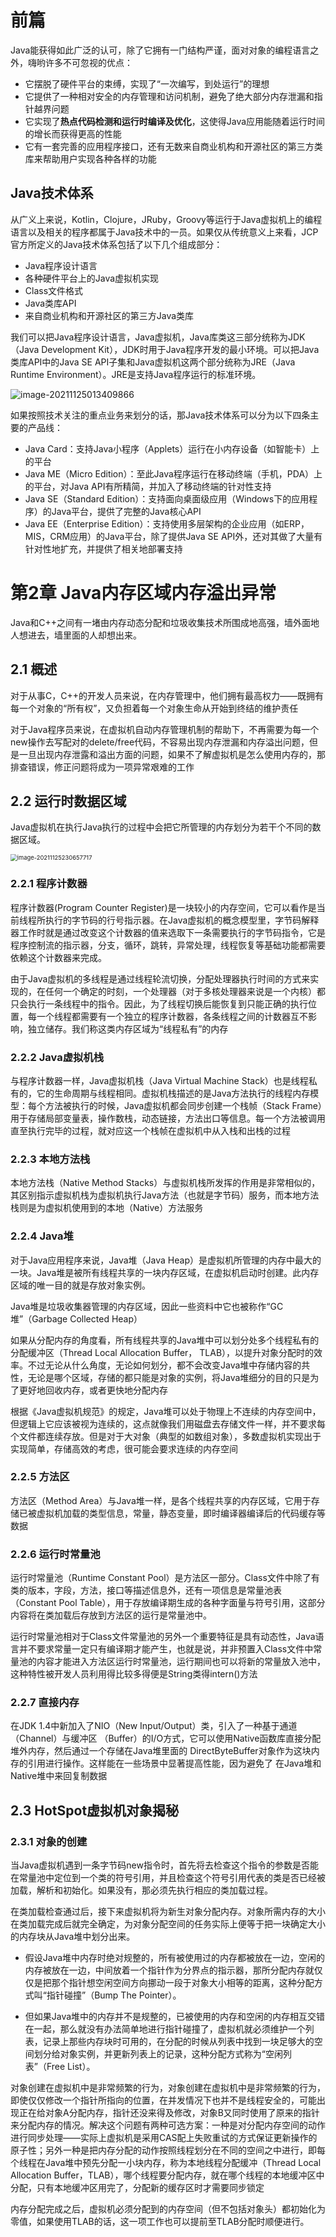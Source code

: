 # 前篇

Java能获得如此广泛的认可，除了它拥有一门结构严谨，面对对象的编程语言之外，嗨哟许多不可忽视的优点：

- 它摆脱了硬件平台的束缚，实现了“一次编写，到处运行”的理想
- 它提供了一种相对安全的内存管理和访问机制，避免了绝大部分内存泄漏和指针越界问题
- 它实现了**热点代码检测和运行时编译及优化**，这使得Java应用能随着运行时间的增长而获得更高的性能
- 它有一套完善的应用程序接口，还有无数来自商业机构和开源社区的第三方类库来帮助用户实现各种各样的功能

## Java技术体系

从广义上来说，Kotlin，Clojure，JRuby，Groovy等运行于Java虚拟机上的编程语言以及相关的程序都属于Java技术中的一员。如果仅从传统意义上来看，JCP官方所定义的Java技术体系包括了以下几个组成部分：

- Java程序设计语言
- 各种硬件平台上的Java虚拟机实现
- Class文件格式
- Java类库API
- 来自商业机构和开源社区的第三方Java类库

我们可以把Java程序设计语言，Java虚拟机，Java库类这三部分统称为JDK（Java Development Kit），JDK时用于Java程序开发的最小环境。可以把Java类库API中的Java SE API子集和Java虚拟机这两个部分统称为JRE（Java Runtime Environment）。JRE是支持Java程序运行的标准环境。

![image-20211125013409866](JVM.assets/image-20211125013409866.png)

如果按照技术关注的重点业务来划分的话，那Java技术体系可以分为以下四条主要的产品线：

- Java Card：支持Java小程序（Applets）运行在小内存设备（如智能卡）上的平台
- Java ME（Micro Edition）：至此Java程序运行在移动终端（手机，PDA）上的平台，对Java API有所精简，并加入了移动终端的针对性支持
- Java SE（Standard Edition）：支持面向桌面级应用（Windows下的应用程序）的Java平台，提供了完整的Java核心API
- Java EE（Enterprise Edition）：支持使用多层架构的企业应用（如ERP，MIS，CRM应用）的Java平台，除了提供Java SE API外，还对其做了大量有针对性地扩充，并提供了相关地部署支持



# 第2章 Java内存区域内存溢出异常

Java和C++之间有一堵由内存动态分配和垃圾收集技术所围成地高强，墙外面地人想进去，墙里面的人却想出来。

## 2.1 概述

对于从事C，C++的开发人员来说，在内存管理中，他们拥有最高权力——既拥有每一个对象的“所有权”，又负担着每一个对象生命从开始到终结的维护责任

对于Java程序员来说，在虚拟机自动内存管理机制的帮助下，不再需要为每一个new操作去写配对的delete/free代码，不容易出现内存泄漏和内存溢出问题，但是一旦出现内存泄露和溢出方面的问题，如果不了解虚拟机是怎么使用内存的，那排查错误，修正问题将成为一项异常艰难的工作

## 2.2 运行时数据区域

Java虚拟机在执行Java执行的过程中会把它所管理的内存划分为若干个不同的数据区域。

<img src="JVM.assets/image-20211125230657717.png" alt="image-20211125230657717" style="zoom:67%;" />



### 2.2.1 程序计数器

程序计数器(Program Counter Register)是一块较小的内存空间，它可以看作是当前线程所执行的字节码的行号指示器。在Java虚拟机的概念模型里，字节码解释器工作时就是通过改变这个计数器的值来选取下一条需要执行的字节码指令，它是程序控制流的指示器，分支，循环，跳转，异常处理，线程恢复等基础功能都需要依赖这个计数器来完成。

由于Java虚拟机的多线程是通过线程轮流切换，分配处理器执行时间的方式来实现的，在任何一个确定的时刻，一个处理器（对于多核处理器来说是一个内核）都只会执行一条线程中的指令。因此，为了线程切换后能恢复到只能正确的执行位置，每一个线程都需要有一个独立的程序计数器，各条线程之间的计数器互不影响，独立储存。我们称这类内存区域为“线程私有”的内存

### 2.2.2 Java虚拟机栈

与程序计数器一样，Java虚拟机栈（Java Virtual Machine Stack）也是线程私有的，它的生命周期与线程相同。虚拟机栈描述的是Java方法执行的线程内存模型：每个方法被执行的时候，Java虚拟机都会同步创建一个栈帧（Stack Frame）用于存储局部变量表，操作数栈，动态链接，方法出口等信息。每一个方法被调用直至执行完毕的过程，就对应这一个栈帧在虚拟机中从入栈和出栈的过程

### 2.2.3 本地方法栈

本地方法栈（Native Method Stacks）与虚拟机栈所发挥的作用是非常相似的，其区别指示虚拟机栈为虚拟机执行Java方法（也就是字节码）服务，而本地方法栈则是为虚拟机使用到的本地（Native）方法服务

### 2.2.4 Java堆

对于Java应用程序来说，Java堆（Java Heap）是虚拟机所管理的内存中最大的一块。Java堆是被所有线程共享的一块内存区域，在虚拟机启动时创建。此内存区域的唯一目的就是存放对象实例。

Java堆是垃圾收集器管理的内存区域，因此一些资料中它也被称作“GC堆”（Garbage Collected Heap）

如果从分配内存的角度看，所有线程共享的Java堆中可以划分处多个线程私有的分配缓冲区（Thread Local Allocation Buffer， TLAB），以提升对象分配时的效率。不过无论从什么角度，无论如何划分，都不会改变Java堆中存储内容的共性，无论是哪个区域，存储的都只能是对象的实例，将Java堆细分的目的只是为了更好地回收内存，或者更快地分配内存

根据《Java虚拟机规范》的规定，Java堆可以处于物理上不连续的内存空间中，但逻辑上它应该被视为连续的，这点就像我们用磁盘去存储文件一样，并不要求每个文件都连续存放。但是对于大对象（典型的如数组对象），多数虚拟机实现出于实现简单，存储高效的考虑，很可能会要求连续的内存空间

### 2.2.5 方法区

方法区（Method Area）与Java堆一样，是各个线程共享的内存区域，它用于存储已被虚拟机加载的类型信息，常量，静态变量，即时编译器编译后的代码缓存等数据

### 2.2.6 运行时常量池

运行时常量池（Runtime Constant Pool）是方法区一部分。Class文件中除了有类的版本，字段，方法，接口等描述信息外，还有一项信息是常量池表（Constant Pool Table），用于存放编译期生成的各种字面量与符号引用，这部分内容将在类加载后存放到方法区的运行是常量池中。

运行时常量池相对于Class文件常量池的另外一个重要特征是具有动态性，Java语言并不要求常量一定只有编译期才能产生，也就是说，并非预置入Class文件中常量池的内容才能进入方法区运行时常量池，运行期间也可以将新的常量放入池中，这种特性被开发人员利用得比较多得便是String类得intern()方法

### 2.2.7 直接内存

在JDK 1.4中新加入了NIO（New Input/Output）类，引入了一种基于通道（Channel）与缓冲区
（Buffer）的I/O方式，它可以使用Native函数库直接分配堆外内存，然后通过一个存储在Java堆里面的
DirectByteBuffer对象作为这块内存的引用进行操作。这样能在一些场景中显著提高性能，因为避免了
在Java堆和Native堆中来回复制数据

## 2.3 HotSpot虚拟机对象揭秘

### 2.3.1 对象的创建

当Java虚拟机遇到一条字节码new指令时，首先将去检查这个指令的参数是否能在常量池中定位到一个类的符号引用，并且检查这个符号引用代表的类是否已经被加载，解析和初始化。如果没有，那必须先执行相应的类加载过程。

在类加载检查通过后，接下来虚拟机将为新生对象分配内存。对象所需内存的大小在类加载完成后就完全确定，为对象分配空间的任务实际上便等于把一块确定大小的内存块从Java堆中划分出来。

- 假设Java堆中内存时绝对规整的，所有被使用过的内存都被放在一边，空闲的内存被放在一边，中间放着一个指针作为分界点的指示器，那所分配内存就仅仅是把那个指针想空闲空间方向挪动一段于对象大小相等的距离，这种分配方式叫“指针碰撞”（Bump The Pointer）。

- 但如果Java堆中的内存并不是规整的，已被使用的内存和空闲的内存相互交错在一起，那么就没有办法简单地进行指针碰撞了，虚拟机就必须维护一个列表，记录上那些内存块时可用的，在分配的时候从列表中找到一块足够大的空间划分给对象实例，并更新列表上的记录，这种分配方式称为“空闲列表”（Free List）。

对象创建在虚拟机中是非常频繁的行为，对象创建在虚拟机中是非常频繁的行为，即使仅仅修改一个指针所指向的位置，在并发情况下也并不是线程安全的，可能出现正在给对象A分配内存，指针还没来得及修改，对象B又同时使用了原来的指针来分配内存的情况。解决这个问题有两种可选方案：一种是对分配内存空间的动作进行同步处理——实际上虚拟机是采用CAS配上失败重试的方式保证更新操作的原子性；另外一种是把内存分配的动作按照线程划分在不同的空间之中进行，即每个线程在Java堆中预先分配一小块内存，称为本地线程分配缓冲（Thread Local Allocation Buffer，TLAB），哪个线程要分配内存，就在哪个线程的本地缓冲区中分配，只有本地缓冲区用完了，分配新的缓存区时才需要同步锁定

内存分配完成之后，虚拟机必须分配到的内存空间（但不包括对象头）都初始化为零值，如果使用TLAB的话，这一项工作也可以提前至TLAB分配时顺便进行。

















